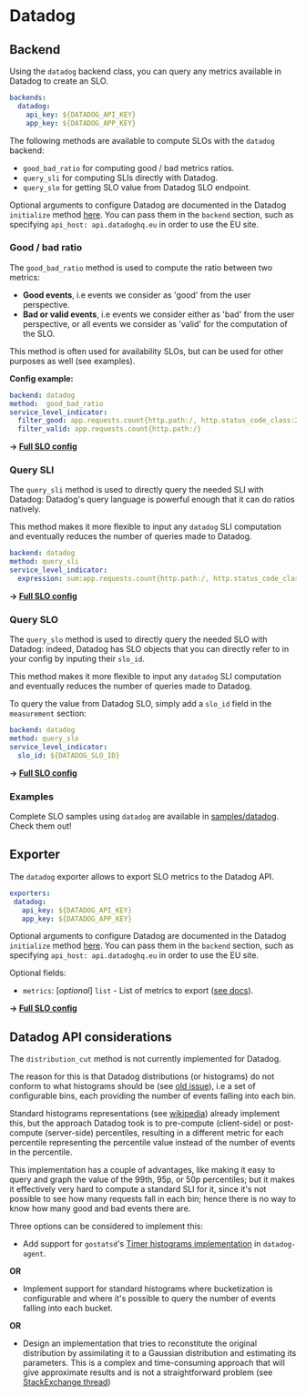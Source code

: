 # Datadog

## Backend

Using the `datadog` backend class, you can query any metrics available in
Datadog to create an SLO.

```yaml
backends:
  datadog:
    api_key: ${DATADOG_API_KEY}
    app_key: ${DATADOG_APP_KEY}
```

The following methods are available to compute SLOs with the `datadog`
backend:

* `good_bad_ratio` for computing good / bad metrics ratios.
* `query_sli` for computing SLIs directly with Datadog.
* `query_slo` for getting SLO value from Datadog SLO endpoint.

Optional arguments to configure Datadog are documented in the Datadog
`initialize` method [here](https://github.com/DataDog/datadogpy/blob/058114cc3d65483466684c96a5c23e36c3aa052e/datadog/__init__.py#L33).
You can pass them in the `backend` section, such as specifying
`api_host: api.datadoghq.eu` in order to use the EU site.

### Good / bad ratio

The `good_bad_ratio` method is used to compute the ratio between two metrics:

- **Good events**, i.e events we consider as 'good' from the user perspective.
- **Bad or valid events**, i.e events we consider either as 'bad' from the user
perspective, or all events we consider as 'valid' for the computation of the
SLO.

This method is often used for availability SLOs, but can be used for other
purposes as well (see examples).

**Config example:**

```yaml
backend: datadog
method:  good_bad_ratio
service_level_indicator:
  filter_good: app.requests.count{http.path:/, http.status_code_class:2xx}
  filter_valid: app.requests.count{http.path:/}
```
**&rightarrow; [Full SLO config](../../samples/datadog/slo_dd_app_availability_ratio.yaml)**

### Query SLI

The `query_sli` method is used to directly query the needed SLI with Datadog:
Datadog's query language is powerful enough that it can do ratios natively.

This method makes it more flexible to input any `datadog` SLI computation and
eventually reduces the number of queries made to Datadog.

```yaml
backend: datadog
method: query_sli
service_level_indicator:
  expression: sum:app.requests.count{http.path:/, http.status_code_class:2xx} / sum:app.requests.count{http.path:/}
```

**&rightarrow; [Full SLO config](../../samples/datadog/slo_dd_app_availability_query_sli.yaml)**

### Query SLO

The `query_slo` method is used to directly query the needed SLO with Datadog:
indeed, Datadog has SLO objects that you can directly refer to in your config by inputing their `slo_id`.

This method makes it more flexible to input any `datadog` SLI computation and
eventually reduces the number of queries made to Datadog.

To query the value from Datadog SLO, simply add a `slo_id` field in the
`measurement` section:

```yaml
backend: datadog
method: query_slo
service_level_indicator:
  slo_id: ${DATADOG_SLO_ID}
```

**&rightarrow; [Full SLO config](../../samples/datadog/slo_dd_app_availability_query_slo.yaml)**

### Examples

Complete SLO samples using `datadog` are available in
[samples/datadog](../../samples/datadog). Check them out!

## Exporter

The `datadog` exporter allows to export SLO metrics to the Datadog API.

```yaml
exporters:
 datadog:
   api_key: ${DATADOG_API_KEY}
   app_key: ${DATADOG_APP_KEY}
```
Optional arguments to configure Datadog are documented in the Datadog
`initialize` method [here](https://github.com/DataDog/datadogpy/blob/058114cc3d65483466684c96a5c23e36c3aa052e/datadog/__init__.py#L33).
You can pass them in the `backend` section, such as specifying
`api_host: api.datadoghq.eu` in order to use the EU site.

Optional fields:
  * `metrics`: [*optional*] `list` - List of metrics to export ([see docs](../shared/metrics.md)).

**&rightarrow; [Full SLO config](../../samples/datadog/slo_dd_app_availability_ratio.yaml)**


## Datadog API considerations

The `distribution_cut` method is not currently implemented for Datadog.

The reason for this is that Datadog distributions (or histograms) do not conform
to what histograms should be (see [old issue](https://github.com/DataDog/dd-agent/issues/349)),
i.e a set of configurable bins, each providing the number of events falling into
each bin.

Standard histograms representations (see [wikipedia](https://en.wikipedia.org/wiki/Histogram))
already implement this, but the approach Datadog took is to pre-compute
(client-side) or post-compute (server-side) percentiles, resulting in a
different metric for each percentile representing the percentile value instead
of the number of events in the percentile.

This implementation has a couple of advantages, like making it easy to query and
graph the value of the 99th, 95p, or 50p percentiles; but it makes it
effectively very hard to compute a standard SLI for it, since it's not possible
to see how many requests fall in each bin; hence there is no way to know how
many good and bad events there are.

Three options can be considered to implement this:

* Add support for `gostatsd`'s [Timer histograms implementation](https://github.com/atlassian/gostatsd#timer-histograms-experimental-feature)
in `datadog-agent`.

**OR**

* Implement support for standard histograms where bucketization is configurable
and where it's possible to query the number of events falling into each bucket.

**OR**

* Design an implementation that tries to reconstitute the original distribution
by assimilating it to a Gaussian distribution and estimating its parameters.
This is a complex and time-consuming approach that will give approximate results
and is not a straightforward problem (see [StackExchange thread](https://stats.stackexchange.com/questions/6022/estimating-a-distribution-based-on-three-percentiles))
